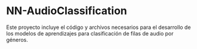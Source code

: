 # NN-AudioClassification
Este proyecto incluye el código y archivos necesarios para el desarrollo de los modelos de aprendizajes para clasificación de filas de audio por géneros.
